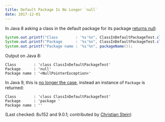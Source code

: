 ```yaml
---
title: Default Package Is No Longer `null`
date: 2017-12-01
---
```



In Java 8 asking a class in the default package for its package [returns null](https://docs.oracle.com/javase/8/docs/api/java/lang/Class.html#getPackage--):

```java
System.out.printf("Class        : '%s'%n", ClassInDefaultPackageTest.class);
System.out.printf("Package      : '%s'%n", ClassInDefaultPackageTest.class.getPackage());
System.out.printf("Package name : '%s'%n", packageName());
```

Output on Java 8:

```
Class        : 'class ClassInDefaultPackageTest'
Package      : 'null'
Package name : '<NullPointerException>'
```

In Java 9, this is [no longer the case](https://docs.oracle.com/javase/9/docs/api/java/lang/Class.html#getPackage--), instead an instance of `Package` is returned:

```
Class        : 'class ClassInDefaultPackageTest'
Package      : 'package '
Package name : ''
```

(Last checked: 8u152 and 9.0.1; contributed by [Christian Stein](https://github.com/sormuras))

